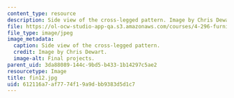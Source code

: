 ```yaml
---
content_type: resource
description: Side view of the cross-legged pattern. Image by Chris Dewart.
file: https://ol-ocw-studio-app-qa.s3.amazonaws.com/courses/4-296-furniture-making-spring-2005/612116a7af7774f19a9dbb9383d5d1c7_fin12.jpg
file_type: image/jpeg
image_metadata:
  caption: Side view of the cross-legged pattern.
  credit: Image by Chris Dewart.
  image-alt: Final projects.
parent_uid: 3da88089-144c-9bd5-b433-1b14297c5ae2
resourcetype: Image
title: fin12.jpg
uid: 612116a7-af77-74f1-9a9d-bb9383d5d1c7
---
```

